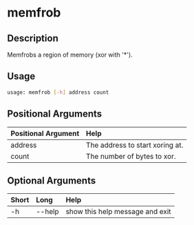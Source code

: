 <!-- THIS PART OF THIS FILE IS AUTOGENERATED. DO NOT MODIFY IT. See scripts/generate_docs.sh -->




# memfrob

## Description


Memfrobs a region of memory (xor with '*').
## Usage


```bash
usage: memfrob [-h] address count

```
## Positional Arguments

|Positional Argument|Help|
| :--- | :--- |
|address|The address to start xoring at.|
|count|The number of bytes to xor.|

## Optional Arguments

|Short|Long|Help|
| :--- | :--- | :--- |
|-h|--help|show this help message and exit|

<!-- END OF AUTOGENERATED PART. Do not modify this line or the line below, they mark the end of the auto-generated part of the file. If you want to extend the documentation in a way which cannot easily be done by adding to the command help description, write below the following line. -->
<!-- ------------\>8---- ----\>8---- ----\>8------------ -->
